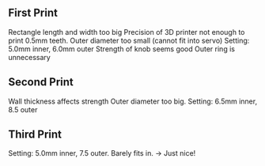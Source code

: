 ## First Print

Rectangle length and width too big
Precision of 3D printer not enough to print 0.5mm teeth. Outer diameter too small (cannot fit into servo) Setting: 5.0mm inner, 6.0mm outer
Strength of knob seems good
Outer ring is unnecessary


## Second Print
Wall thickness affects strength
Outer diameter too big. Setting: 6.5mm inner, 8.5 outer

## Third Print
Setting: 5.0mm inner, 7.5 outer. Barely fits in. -> Just nice!


